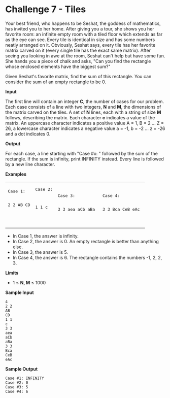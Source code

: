 # Challenge 7 - Tiles
Your best friend, who happens to be Seshat, the goddess of mathematics, has invited you to her home. After giving you a tour, she shows you her favorite room: an infinite empty room with a tiled floor which extends as far as the eye can see. Every tile is identical in size and has some numbers neatly arranged on it. Obviously, Seshat says, every tile has her favorite matrix carved on it (every single tile has the exact same matrix). After seeing you looking in awe at the room, Seshat can't help but have some fun. She hands you a piece of chalk and asks, "Can you find the rectangle whose enclosed elements have the biggest sum?"

Given Seshat's favorite matrix, find the sum of this rectangle. You can consider the sum of an empty rectangle to be 0.

**Input**

The first line will contain an integer **C**, the number of cases for our problem.
Each case consists of a line with two integers, **N** and **M**, the dimensions of the matrix carved on the tiles. A set of **N** lines, each with a string of size **M** follows, describing the matrix. Each character **c** indicates a value of the matrix. An uppercase character indicates a positive value A = 1, B = 2 ... Z = 26, a lowercase character indicates a negative value a = -1, b = -2 ... z = -26 and a dot indicates 0.

**Output**

For each case, a line starting with "Case #x: " followed by the sum of the rectangle. If the sum is infinity, print INFINITY instead. Every line is followed by a new line character.

**Examples**
<table style="width:100%"><tbody><tr>
<td><pre>Case 1:

2 2
AB
CD

</pre></td><td><pre>Case 2:

1 1
c


</pre></td>
<td><pre>Case 3:

3 3
aea
aCb
aBa
</pre></td>
<td><pre>Case 4:

3 3
Bca
CeB
eAc
</pre></td>
</tr></tbody></table>

- In Case 1, the answer is infinity.
- In Case 2, the answer is 0. An empty rectangle is better than anything else.
- In Case 3, the answer is 5.
- In Case 4, the answer is 6. The rectangle contains the numbers -1, 2, 2, 3.

**Limits**

- 1 ≤ **N, M** ≤ 1000

**Sample Input**
```
4
2 2
AB
CD
1 1
c
3 3
aea
aCb
aBa
3 3
Bca
CeB
eAc
```
**Sample Output**
```
Case #1: INFINITY
Case #2: 0
Case #3: 5
Case #4: 6
```
